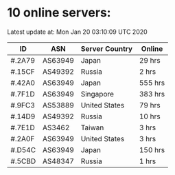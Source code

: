 # 10 online servers:

Latest update at: Mon Jan 20 03:10:09 UTC 2020

| ID | ASN | Server Country | Online |
| -- | --- | -------------- | ------ |
| #.2A79 | AS63949 | Japan | 29 hrs |
| #.15CF | AS49392 | Russia | 2 hrs |
| #.42A0 | AS63949 | Japan | 555 hrs |
| #.7F1D | AS63949 | Singapore | 383 hrs |
| #.9FC3 | AS53889 | United States | 79 hrs |
| #.14D9 | AS49392 | Russia | 10 hrs |
| #.7E1D | AS3462 | Taiwan | 3 hrs |
| #.2A0F | AS63949 | United States | 3 hrs |
| #.D54C | AS63949 | Japan | 150 hrs |
| #.5CBD | AS48347 | Russia | 1 hrs |

